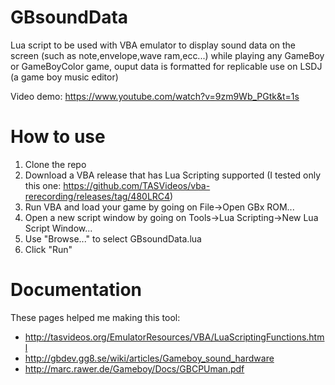 # GBsoundData
Lua script to be used with VBA emulator to display sound data on the screen (such as note,envelope,wave ram,ecc...) while playing any GameBoy or GameBoyColor game, ouput data is formatted for replicable use on LSDJ (a game boy music editor)

Video demo:
https://www.youtube.com/watch?v=9zm9Wb_PGtk&t=1s

# How to use
1. Clone the repo
2. Download a VBA release that has Lua Scripting supported (I tested only this one: https://github.com/TASVideos/vba-rerecording/releases/tag/480LRC4)
3. Run VBA and load your game by going on File->Open GBx ROM...
4. Open a new script window by going on Tools->Lua Scripting->New Lua Script Window...
5. Use "Browse..." to select GBsoundData.lua
6. Click "Run"
# Documentation
These pages helped me making this tool:
* http://tasvideos.org/EmulatorResources/VBA/LuaScriptingFunctions.html
* http://gbdev.gg8.se/wiki/articles/Gameboy_sound_hardware
* http://marc.rawer.de/Gameboy/Docs/GBCPUman.pdf


